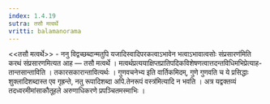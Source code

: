 ```yaml
---
index: 1.4.19
sutra: तसौ मत्वर्थे
vritti: balamanorama
---
```


<<तसौ मत्वर्थे>> - ननु विद्वच्छब्दान्मतुपि यजादिस्वादिपरकत्वाऽभावेन भत्वाऽभावात्वसोः संप्रसारण॑मिति करथं संप्रसारणमित्यत आह — तसौ मत्वर्थे । मत्वर्थप्रत्ययाक्षिप्तप्रातिपदिकविशेषणत्वात्तदन्तविधिमभिप्रेत्याह-तान्तसान्ताविति । तकारसकारान्तावित्यर्थः । गुणवचनेभ्य इति वार्तिकमिदम्, गुणे गुणवति च ये प्रसिद्धाः शुक्लादिशब्दास्त एव गृह्रन्ते, नतु रूपादिशब्दा अपि.तेनरूपं वस्त्र॑मित्यादि न भवति । अत्र यद्वक्तव्यं तदध्वरमीमांसाकौतूहले अरुणाधिकरणे प्रपञ्चितमस्माभिः । 